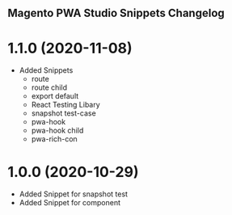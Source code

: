 ## Magento PWA Studio Snippets Changelog

# 1.1.0 (2020-11-08)

- Added Snippets
    - route
    - route child
    - export default
    - React Testing Libary
    - snapshot test-case
    - pwa-hook
    - pwa-hook child
    - pwa-rich-con

# 1.0.0 (2020-10-29)
- Added Snippet for snapshot test
- Added Snippet for component
